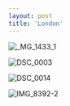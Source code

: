 ```yaml
---
layout: post
title: 'London'
---
```


![_MG_1433_1](https://github.com/kathybeyer/kathybeyer.github.io/assets/121460653/b694f4a2-f38a-4736-bbcb-bfb9d4829de5)

![DSC_0003](https://github.com/kathybeyer/kathybeyer.github.io/assets/121460653/9ad9c51d-36ee-43fd-8ef7-56f134f29e33)

![DSC_0014](https://github.com/kathybeyer/kathybeyer.github.io/assets/121460653/9550221e-af88-4899-9161-20afec2190be)

![IMG_8392-2](https://github.com/kathybeyer/kathybeyer.github.io/assets/121460653/53b21b76-a12e-4a34-a512-8d00fc5ce08c)


